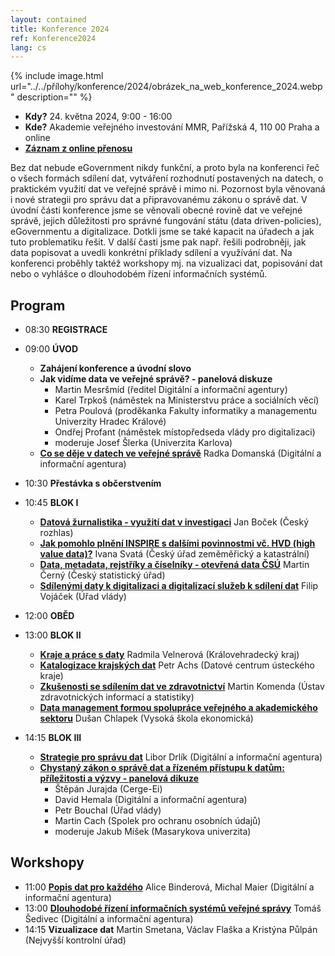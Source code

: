 ```yaml
---
layout: contained
title: Konference 2024
ref: Konference2024
lang: cs
---
```


{% include image.html url="../../přílohy/konference/2024/obrázek_na_web_konference_2024.webp" description="" %}

- **Kdy?** 24. května 2024, 9:00 - 16:00
- **Kde?** Akademie veřejného investování MMR, Pařížská 4, 110 00 Praha a online
- **[Záznam z online přenosu](https://www.youtube.com/watch?v=QsRbYAd6MuM)**

Bez dat nebude eGovernment nikdy funkční, a proto byla na konferenci řeč o všech formách sdílení dat, vytváření rozhodnutí postavených na datech, o praktickém využití dat ve veřejné správě i mimo ni. Pozornost byla věnovaná i nové strategii pro správu dat a připravovanému zákonu o správě dat. V úvodní části konference jsme se věnovali obecné rovině dat ve veřejné správě, jejich důležitosti pro správné fungování státu (data driven-policies), eGovernmentu a digitalizace. Dotkli jsme se také kapacit na úřadech a jak tuto problematiku řešit. V další časti jsme pak např. řešili podrobněji, jak data popisovat a uvedli konkrétní příklady sdílení a využívání dat. Na konferenci proběhly taktéž workshopy mj. na vizualizaci dat, popisování dat nebo o vyhlášce o dlouhodobém řízení informačních systémů.

## Program

* 08:30 **REGISTRACE**

* 09:00 **ÚVOD**
  * **Zahájení konference a úvodní slovo**
  * **Jak vidíme data ve veřejné správě? - panelová diskuze**
    * Martin Mesršmíd (ředitel Digitální a informační agentury)
    * Karel Trpkoš (náměstek na Ministerstvu práce a sociálních věcí)
    * Petra Poulová (proděkanka Fakulty informatiky a managementu Univerzity Hradec Králové)
    * Ondřej Profant (náměstek místopředseda vlády pro digitalizaci)
    * moderuje Josef Šlerka (Univerzita Karlova)
  * [**Co se děje v datech ve veřejné správě**](../../přílohy/konference/2024/Radka%Domanská.pdf) Radka Domanská (Digitální a informační agentura)

* 10:30 **Přestávka s občerstvením**

* 10:45 **BLOK I**
  * [**Datová žurnalistika - využití dat v investigaci**](../../přílohy/konference/2024/Jan%Boček.pdf) Jan Boček (Český rozhlas)
  * [**Jak pomohlo plnění INSPIRE s dalšími povinnostmi vč. HVD (high value data)?**](../../přílohy/konference/2024/Ivana%Svatá.pdf) Ivana Svatá (Český úřad zeměměřický a katastrální)
  * [**Data, metadata, rejstříky a číselníky - otevřená data ČSÚ**](../../přílohy/konference/2024/Martin%Černý.pdf) Martin Černý (Český statistický úřad)
  * [**Sdílenými daty k digitalizaci a digitalizací služeb k sdílení dat**](../../přílohy/konference/2024/Filip%Vojáček.pdf) Filip Vojáček (Úřad vlády)

* 12:00 **OBĚD**

* 13:00 **BLOK II**              
  * [**Kraje a práce s daty**](../../přílohy/konference/2024/Radmila%Velnerová.pdf) Radmila Velnerová (Královehradecký kraj)
  * [**Katalogizace krajských dat**](../../přílohy/konference/2024/Petr%Achs.pdf) Petr Achs (Datové centrum ústeckého kraje)
  * [**Zkušenosti se sdílením dat ve zdravotnictví**](../../přílohy/konference/2024/Martin%Komenda.pdf) Martin Komenda (Ústav zdravotnických informací a statistiky)
  * [**Data management formou spolupráce veřejného a akademického sektoru**](../../přílohy/konference/2024/Dušan%Chlapek.pdf) Dušan Chlapek (Vysoká škola ekonomická)

* 14:15 **BLOK III**
  * [**Strategie pro správu dat**](../../přílohy/konference/2024/Libor%Drlík.pdf) Libor Drlík (Digitální a informační agentura)
  * [**Chystaný zákon o správě dat a řízeném přístupu k datům: příležitosti a výzvy - panelová dikuze**](../../přílohy/konference/2024/Jakub%Míšek.pdf)
    * Štěpán Jurajda (Cerge-Ei)
    * David Hemala (Digitální a informační agentura)
    * Petr Bouchal (Úřad vlády)
    * Martin Cach (Spolek pro ochranu osobních údajů)
    * moderuje Jakub Míšek (Masarykova univerzita)

## Workshopy
* 11:00 [**Popis dat pro každého**]() Alice Binderová, Michal Maier (Digitální a informační agentura)
* 13:00 [**Dlouhodobé řízení informačních systémů veřejné správy**]() Tomáš Šedivec (Digitální a informační agentura)
* 14:15 **Vizualizace dat** Martin Smetana, Václav Flaška a Kristýna Půlpán (Nejvyšší kontrolní úřad)
             
